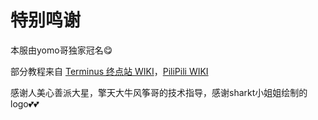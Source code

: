 # 特别鸣谢

本服由yomo哥独家冠名😋

部分教程来自 [Terminus 终点站 WIKI](https://embywiki.911997.xyz/)，[PiliPili WIKI](https://wiki.touhou.ing/)

感谢人美心善派大星，擎天大牛风筝哥的技术指导，感谢sharkt小姐姐绘制的logo💕💕
